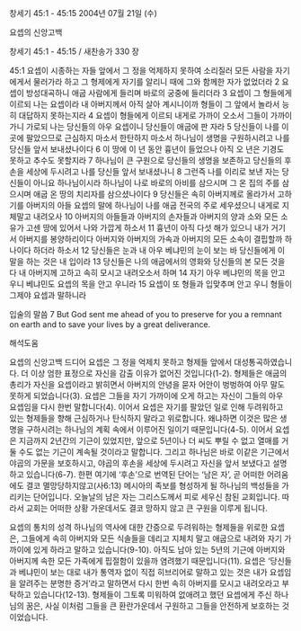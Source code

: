 창세기 45:1 - 45:15 
2004년 07월 21일 (수)

요셉의 신앙고백



창세기 45:1 - 45:15 / 새찬송가 330 장


45:1 요셉이 시종하는 자들 앞에서 그 정을 억제하지 못하여 소리질러 모든 사람을 자기에게서 물러가라 하고 그 형제에게 자기를 알리니 때에 그와 함께한 자가 없었더라 2 요셉이 방성대곡하니 애굽 사람에게 들리며 바로의 궁중에 들리더라 3 요셉이 그 형들에게 이르되 나는 요셉이라 내 아버지께서 아직 살아 계시니이까 형들이 그 앞에서 놀라서 능히 대답하지 못하는지라 4 요셉이 형들에게 이르되 내게로 가까이 오소서 그들이 가까이 가니 가로되 나는 당신들의 아우 요셉이니 당신들이 애굽에 판 자라 5 당신들이 나를 이 곳에 팔았으므로 근심하지 마소서 한탄하지 마소서 하나님이 생명을 구원하시려고 나를 당신들 앞서 보내셨나이다 6 이 땅에 이 년 동안 흉년이 들었으나 아직 오 년은 기경도 못하고 추수도 못할지라 7 하나님이 큰 구원으로 당신들의 생명을 보존하고 당신들의 후손을 세상에 두시려고 나를 당신들 앞서 보내셨나니 8 그런즉 나를 이리로 보낸 자는 당신들이 아니요 하나님이시라 하나님이 나로 바로의 아비를 삼으시며 그 온 집의 주를 삼으시며 애굽 온 땅의 치리자를 삼으셨나이다 9 당신들은 속히 아버지께로 올라가서 고하기를 아버지의 아들 요셉의 말에 하나님이 나를 애굽 전국의 주로 세우셨으니 내게로 지체말고 내려오사 10 아버지의 아들들과 아버지의 손자들과 아버지의 양과 소와 모든 소유가 고센 땅에 있어서 나와 가깝게 하소서 11 흉년이 아직 다섯 해가 있으니 내가 거기서 아버지를 봉양하리이다 아버지와 아버지의 가속과 아버지의 모든 소속이 결핍할까 하나이다 하더라 하소서 12 당신들은 눈과 내 아우 베냐민의 눈이 보는 바 당신들에게 이 말을 하는 것은 내 입이라 13 당신들은 나의 애굽에서의 영화와 당신들의 본 모든 것을 다 내 아버지께 고하고 속히 모시고 내려오소서 하며 14 자기 아우 베냐민의 목을 안고 우니 베냐민도 요셉의 목을 안고 우니라 15 요셉이 또 형들과 입맞추며 안고 우니 형들이 그제야 요셉과 말하니라 

입술의 말씀 
7 But God sent me ahead of you to preserve for you a remnant on earth and to save your lives by a great deliverance.

해석도움





요셉의 신앙고백 
드디어 요셉은 그 정을 억제치 못하고 형제들 앞에서 대성통곡하였습니다. 더 이상 엄한 표정으로 자신을 감출 이유가 없어진 것입니다(1-2). 형제들은 애굽의 총리가 자신을 요셉이라고 밝히면서 아버지의 안녕을 묻자 어안이 벙벙하여 아무 말도 못하게 되었습니다(3). 요셉은 그들을 자기 가까이에 오게 하고는 자신이 그들의 아우 요셉임을 다시 한번 말합니다(4). 이어서 요셉은 자기를 팔았던 일로 인해 두려워하고 있는 형제들을 향해 근심하거나 탄식하지 말라고 위로합니다. 왜냐하면 이것은 많은 생명을 구하시려는 하나님의 계획 속에서 이루어진 일이기 때문입니다(4-5). 이어서 요셉은 지금까지 2년간의 기근이 있었지만, 앞으로 5년이나 더 씨도 뿌릴 수 없고 열매를 거둘 수도 없는 기근이 계속될 것이라고 말합니다. 그리고 하나님은 바로 이같은 기근에서 야곱의 가문을 보호하시고, 야곱의 후손을 세상에 두시려고 자신을 앞서 보냈다고 설명하고 있습니다(6-7). 한편 여기에 ‘후손’으로 번역된 단어는 ‘남은 자’, 곧 어떠한 어려움에도 결코 멸망당하지않고(사6:13) 메시아의 족보를 형성하게 될 하나님의 백성들을 가리키는 단어입니다. 오늘날의 남은 자는 그리스도께서 피로 세우신 참된 교회입니다. 따라서 교회는 어떠한 상황 가운데서도 결코 망하지 않고 큰 구원을 이루게 됩니다.  

요셉의 통치의 성격 
하나님의 역사에 대한 간증으로 두려워하는 형제들을 위로한 요셉은, 그들에게 속히 아버지와 모든 식솔들을 데리고 지체치 말고 애굽으로 내려와 자기 가까이에 있게 하라고 말하고 있습니다(9-10). 아직도 남아 있는 5년의 기근에 아버지와 아버지께 속한 모든 가족에게 핍절함이 있을까 염려했기 때문입니다(11). 요셉은 ‘당신들과 베냐민이 보는 대로 내가 통역자 없이 직접 히브리어로 말하고 있는 것은 내가 요셉임을 알려주는 분명한 증거’라고 말하면서 다시 한번 속히 아버지를 모시고 내려오라고 부탁하고 있습니다(12-13). 형제들이 그토록 미워하여 없애려고 했던 요셉에게 주신 하나님의 꿈은, 사실 이처럼 그들을 큰 환란가운데서 구원하고 그들을 안전하게 보호하는 것이었습니다.